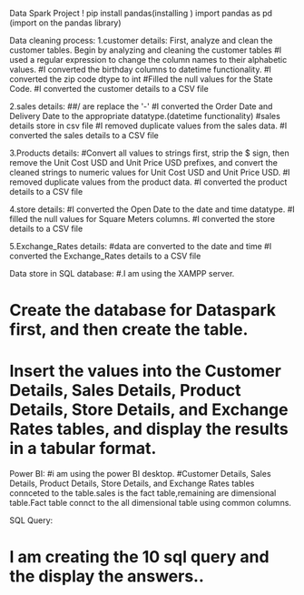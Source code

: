 Data Spark Project
! pip install pandas(installing )
import pandas as pd (import on the pandas library)

Data cleaning process:
1.customer details:
   First, analyze and clean the customer tables. Begin by analyzing and cleaning the customer tables
   #I used a regular expression to change the column names to their alphabetic values.
   #I converted the birthday columns to datetime functionality.
   #I converted the zip code dtype to int
   #Filled the null values for the State Code.
   #I converted the customer details to a CSV file
   
2.sales details:
   ##/ are replace the '-'
   #I converted the Order Date and Delivery Date to the appropriate datatype.(datetime functionality)
   #sales details store in csv file
   #I removed duplicate values from the sales data.
   #I converted the sales details to a CSV file

3.Products details:
  #Convert all values to strings first, strip the $ sign, then remove the Unit Cost USD and Unit Price USD prefixes, and convert the cleaned strings to numeric values for Unit Cost USD and Unit Price USD.
  #I removed duplicate values from the product data.
  #I converted the product details to a CSV file
  
4.store details:
  #I converted the Open Date to the date and time datatype.
  #I filled the null values for Square Meters columns.
  #I converted the store details to a CSV file
  
5.Exchange_Rates details:
  #data are converted to the date and time
  #I converted the Exchange_Rates details to a CSV file

Data store in SQL database:
  #.I am using the XAMPP server.
  # Create the database for Dataspark first, and then create the table.
  # Insert the values into the Customer Details, Sales Details, Product Details, Store Details, and Exchange Rates tables, and display the results in a tabular format.

Power BI:
  #i am using the power BI desktop.
  #Customer Details, Sales Details, Product Details, Store Details, and Exchange Rates tables connceted to the table.sales is the fact table,remaining are dimensional   table.Fact table connct to the all dimensional table using common columns.

SQL Query:
# I am creating the 10 sql query and the display the answers..

  

